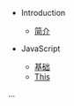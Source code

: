 * Introduction
    * [简介](README.md)

* JavaScript
    * [基础](/javascript/base.md)
    * [This](/javascript/this.md)

...